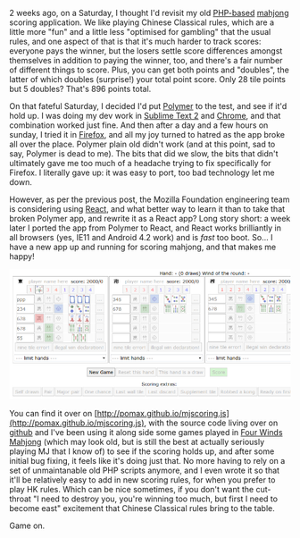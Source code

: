 2 weeks ago, on a Saturday, I thought I'd revisit my old [PHP-based](http://pomax.nihongoresources.com/downloads/mjscoring) [mahjong](http://en.wikipedia.org/wiki/Mahjong) scoring application. We like playing Chinese Classical rules, which are a little more "fun" and a little less "optimised for gambling" that the usual rules, and one aspect of that is that it's much harder to track scores: everyone pays the winner, but the losers settle score differences amongst themselves in addition to paying the winner, too, and there's a fair number of different things to score. Plus, you can get both points and "doubles", the latter of which doubles (surprise!) your total point score. Only 28 tile points but 5 doubles? That's 896 points total.

On that fateful Saturday, I decided I'd put [Polymer](https://www.polymer-project.org) to the test, and see if it'd hold up. I was doing my dev work in [Sublime Text 2](http://www.sublimetext.com) and [Chrome](http://www.google.com/chrome), and that combination worked just fine. And then after a day and a few hours on sunday, I tried it in [Firefox](http://firefox.com), and all my joy turned to hatred as the app broke all over the place. Polymer plain old didn't work (and at this point, sad to say, Polymer is dead to me). The bits that did we slow, the bits that didn't ultimately gave me too much of a headache trying to fix specifically for Firefox. I literally gave up: it was easy to port, too bad technology let me down.

However, as per the previous post, the Mozilla Foundation engineering team is considering using [React](http://facebook.github.io/react), and what better way to learn it than to take that broken Polymer app, and rewrite it as a React app? Long story short: a week later I ported the app from Polymer to React, and React works brilliantly in all browsers (yes, IE11 and Android 4.2 work) and is *fast* too boot. So... I have a new app up and running for scoring mahjong, and that makes me happy!

<a href="http://pomax.github.io/mjscoring.js"><img src="/images/mjscoring-screenshot.jpg" class="border"></a>

You can find it over on [http://pomax.github.io/mjscoring.js](http://pomax.github.io/mjscoring.js), with the source code living over on [github](https://github.com/pomax/mjscoring.js) and I've been using it along side some games played in [Four Winds Mahjong](https://www.4windsmj.com) (which may look old, but is still the best at actually seriously playing MJ that I know of) to see if the scoring holds up, and after some initial bug fixing, it feels like it's doing just that. No more having to rely on a set of unmaintanable old PHP scripts anymore, and I even wrote it so that it'll be relatively easy to add in new scoring rules, for when you prefer to play HK rules. Which can be nice sometimes, if you don't want the cut-throat "I need to destroy you, you're winning too much, but first I need to become east" excitement that Chinese Classical rules bring to the table.

Game on.